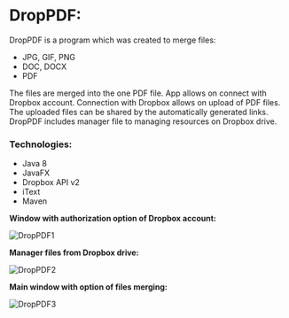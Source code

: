 # DropPDF:

DropPDF is a program which was created to merge files:

* JPG, GIF, PNG
* DOC, DOCX
* PDF

The files are merged into the one PDF file. App allows on connect with Dropbox account. Connection with Dropbox allows on upload of PDF files. The uploaded files can be shared by the automatically generated links. DropPDF includes manager file to managing resources on Dropbox drive.

### Technologies:

* Java 8
* JavaFX 
* Dropbox API v2
* iText
* Maven


 **Window with authorization option of Dropbox account:**

![DropPDF1](https://s12.postimg.org/o404w91wt/Author.png)

 **Manager files from Dropbox drive:**

![DropPDF2](https://s12.postimg.org/hsuxfu0od/Menedzer_Drop_PDF.png)

 **Main window with option of files merging:**

![DropPDF3](https://s12.postimg.org/dig9k8vl9/Drop_PDF.png)


